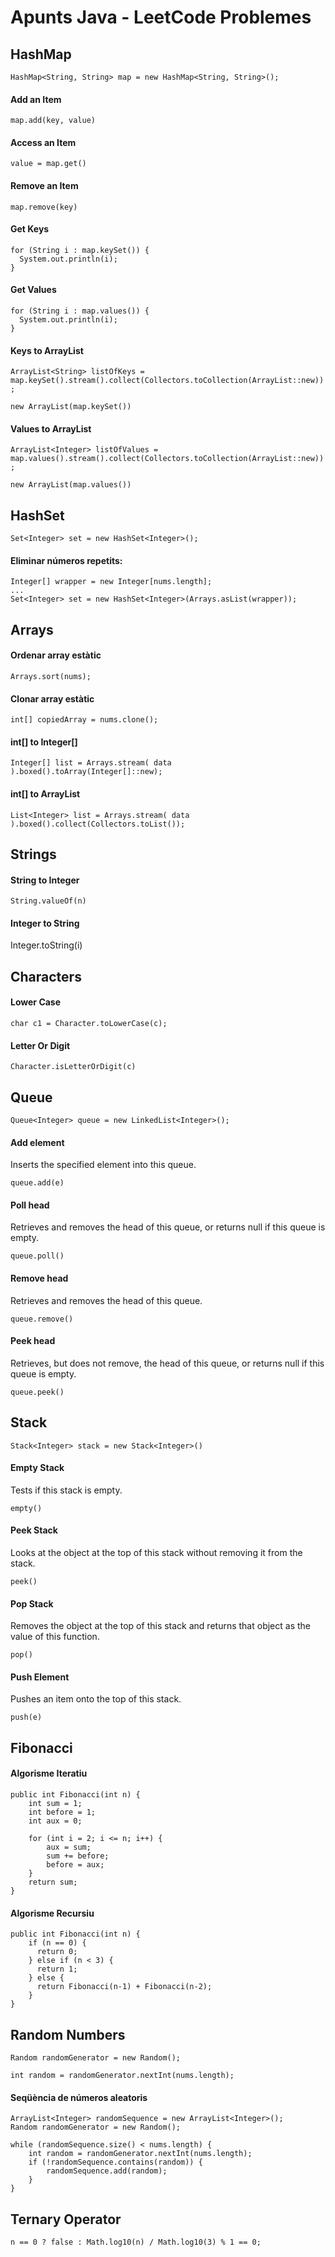 # Apunts Java - LeetCode Problemes

## HashMap
`HashMap<String, String> map = new HashMap<String, String>();`

#### Add an Item
`map.add(key, value)`

#### Access an Item
`value = map.get()`

#### Remove an Item
`map.remove(key)`

#### Get Keys
```
for (String i : map.keySet()) {
  System.out.println(i);
}
```

#### Get Values
```
for (String i : map.values()) {
  System.out.println(i);
}
```

#### Keys to ArrayList
`ArrayList<String> listOfKeys = map.keySet().stream().collect(Collectors.toCollection(ArrayList::new));`

`new ArrayList(map.keySet())`

#### Values to ArrayList
`ArrayList<Integer> listOfValues = map.values().stream().collect(Collectors.toCollection(ArrayList::new));`

`new ArrayList(map.values())`
  
## HashSet

`Set<Integer> set = new HashSet<Integer>();`

#### Eliminar números repetits:

```
Integer[] wrapper = new Integer[nums.length];
...
Set<Integer> set = new HashSet<Integer>(Arrays.asList(wrapper));
```

## Arrays

#### Ordenar array estàtic
`Arrays.sort(nums);`

#### Clonar array estàtic
`int[] copiedArray = nums.clone();`

#### int[] to Integer[]

`Integer[] list = Arrays.stream( data ).boxed().toArray(Integer[]::new);`

#### int[] to ArrayList<Integer>

`List<Integer> list = Arrays.stream( data ).boxed().collect(Collectors.toList());`

## Strings

#### String to Integer
`String.valueOf(n)`

#### Integer to String
Integer.toString(i)

## Characters
#### Lower Case
`char c1 = Character.toLowerCase(c);`
#### Letter Or Digit
`Character.isLetterOrDigit(c)`




## Queue
`Queue<Integer> queue = new LinkedList<Integer>();`

#### Add element
Inserts the specified element into this queue.

`queue.add(e)`

#### Poll head
Retrieves and removes the head of this queue, or returns null if this queue is empty.

`queue.poll()`

#### Remove head
Retrieves and removes the head of this queue.

`queue.remove()`

#### Peek head
Retrieves, but does not remove, the head of this queue, or returns null if this queue is empty.

`queue.peek()`



## Stack
`Stack<Integer> stack = new Stack<Integer>()`

#### Empty Stack
Tests if this stack is empty.

`empty()`

#### Peek Stack
Looks at the object at the top of this stack without removing it from the stack.

`peek()`

#### Pop Stack
Removes the object at the top of this stack and returns that object as the value of this function.

`pop()`

#### Push Element
Pushes an item onto the top of this stack.

`push(e)`




## Fibonacci
#### Algorisme Iteratiu
```
public int Fibonacci(int n) {
    int sum = 1;
    int before = 1;
    int aux = 0;

    for (int i = 2; i <= n; i++) {
        aux = sum;
        sum += before;
        before = aux;
    }
    return sum;
}   
```

#### Algorisme Recursiu
```
public int Fibonacci(int n) {
    if (n == 0) {
      return 0;
    } else if (n < 3) {
      return 1;
    } else {
      return Fibonacci(n-1) + Fibonacci(n-2);
    }
}
```

## Random Numbers
`Random randomGenerator = new Random();`


`int random = randomGenerator.nextInt(nums.length);`


#### Seqüència de números aleatoris
```
ArrayList<Integer> randomSequence = new ArrayList<Integer>();   
Random randomGenerator = new Random();

while (randomSequence.size() < nums.length) {
    int random = randomGenerator.nextInt(nums.length);
    if (!randomSequence.contains(random)) {
        randomSequence.add(random);
    }
}
```

## Ternary Operator
`n == 0 ? false : Math.log10(n) / Math.log10(3) % 1 == 0;`


